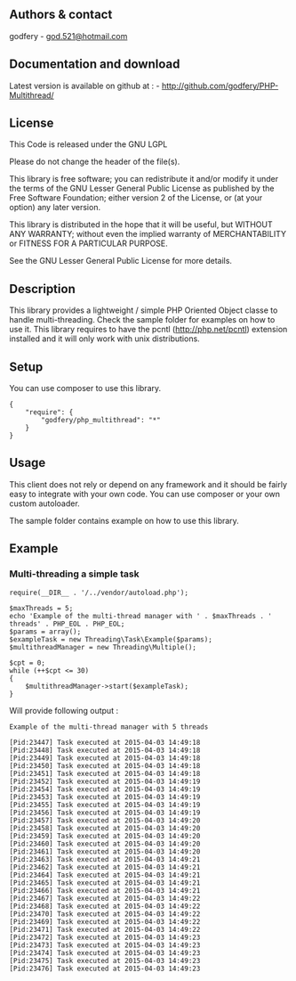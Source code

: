     
## Authors & contact


godfery
    - god.521@hotmail.com

    
## Documentation and download


Latest version is available on github at :
    - http://github.com/godfery/PHP-Multithread/


## License


This Code is released under the GNU LGPL

Please do not change the header of the file(s).

This library is free software; you can redistribute it and/or modify it 
under the terms of the GNU Lesser General Public License as published 
by the Free Software Foundation; either version 2 of the License, or 
(at your option) any later version.

This library is distributed in the hope that it will be useful, but 
WITHOUT ANY WARRANTY; without even the implied warranty of MERCHANTABILITY 
or FITNESS FOR A PARTICULAR PURPOSE.

See the GNU Lesser General Public License for more details.


## Description


This library provides a lightweight / simple PHP Oriented Object classe to handle multi-threading. Check the sample folder for examples on how to use it. This library requires to have the pcntl (http://php.net/pcntl) extension installed and it will only work with unix distributions.

## Setup 

You can use composer to use this library.

```
{
    "require": {
		"godfery/php_multithread": "*"
    }
}
```


## Usage

This client does not rely or depend on any framework and it should be fairly easy to integrate with your own code. You can use composer or your own custom autoloader.

The sample folder contains example on how to use this library.

## Example

### Multi-threading a simple task
```
require(__DIR__ . '/../vendor/autoload.php');

$maxThreads = 5;
echo 'Example of the multi-thread manager with ' . $maxThreads . ' threads' . PHP_EOL . PHP_EOL;
$params = array();
$exampleTask = new Threading\Task\Example($params);
$multithreadManager = new Threading\Multiple();

$cpt = 0;
while (++$cpt <= 30)
{
    $multithreadManager->start($exampleTask);
}
```

Will provide following output : 
```
Example of the multi-thread manager with 5 threads

[Pid:23447] Task executed at 2015-04-03 14:49:18
[Pid:23448] Task executed at 2015-04-03 14:49:18
[Pid:23449] Task executed at 2015-04-03 14:49:18
[Pid:23450] Task executed at 2015-04-03 14:49:18
[Pid:23451] Task executed at 2015-04-03 14:49:18
[Pid:23452] Task executed at 2015-04-03 14:49:19
[Pid:23454] Task executed at 2015-04-03 14:49:19
[Pid:23453] Task executed at 2015-04-03 14:49:19
[Pid:23455] Task executed at 2015-04-03 14:49:19
[Pid:23456] Task executed at 2015-04-03 14:49:19
[Pid:23457] Task executed at 2015-04-03 14:49:20
[Pid:23458] Task executed at 2015-04-03 14:49:20
[Pid:23459] Task executed at 2015-04-03 14:49:20
[Pid:23460] Task executed at 2015-04-03 14:49:20
[Pid:23461] Task executed at 2015-04-03 14:49:20
[Pid:23463] Task executed at 2015-04-03 14:49:21
[Pid:23462] Task executed at 2015-04-03 14:49:21
[Pid:23464] Task executed at 2015-04-03 14:49:21
[Pid:23465] Task executed at 2015-04-03 14:49:21
[Pid:23466] Task executed at 2015-04-03 14:49:21
[Pid:23467] Task executed at 2015-04-03 14:49:22
[Pid:23468] Task executed at 2015-04-03 14:49:22
[Pid:23470] Task executed at 2015-04-03 14:49:22
[Pid:23469] Task executed at 2015-04-03 14:49:22
[Pid:23471] Task executed at 2015-04-03 14:49:22
[Pid:23472] Task executed at 2015-04-03 14:49:23
[Pid:23473] Task executed at 2015-04-03 14:49:23
[Pid:23474] Task executed at 2015-04-03 14:49:23
[Pid:23475] Task executed at 2015-04-03 14:49:23
[Pid:23476] Task executed at 2015-04-03 14:49:23
```
